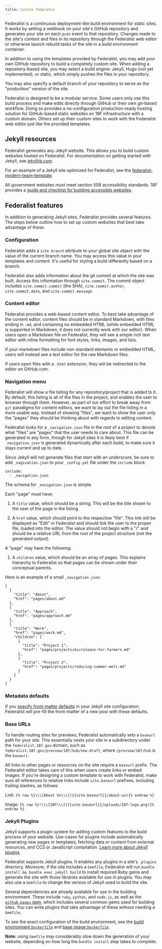 ```yaml
---
title: Custom Templates
---
```

Federalist is a continuous deployment-like build environment for static sites. It works by setting a webhook on your site's GitHub repository and generates your site on each `push` event to that repository. Changes made to the site's content and files in its repository through the Federalist web editor or otherwise launch rebuild tasks of the site in a build environment container.

In addition to using the templates provided by Federalist, you may add your own GitHub repository to build a completely custom site. When adding a repository-based site, you may select a build engine: Jekyll, Hugo (not yet implemented), or static, which simply pushes the files in your repository.

You may also specify a default branch of your repository to serve as the "production" version of the site.

Federalist is designed to be a modular service. Some users only use this build process and make edits directly through GitHub or their own git-based workflow. Doing so provides a no-configuration production-ready hosting solution for GitHub-based static websites on 18F infrastructure with a custom domain. Others set up their custom sites to work with the Federalist web editor just like the provided templates.

## Jekyll resources

Federalist generates any Jekyll website. This allows you to build custom websites hosted on Federalist. For documentation on getting started with Jekyll, see [jekyllrb.com](http://jekyllrb.com/).

For an example of a Jekyll site optimized for Federalist, see the [federalist-modern-team-template](https://github.com/18F/federalist-modern-team-template).

All government websites must meet section 508 accessibility standards. 18F provides a [guide and checklist for building accessible websites](https://pages.18f.gov/accessibility/).

## Federalist features

In addition to generating Jekyll sites, Federalist provides several features. The steps below outline how to set up custom websites that best take advantage of these.

### Configuration

Federalist adds a `site.branch` attribute to your global site object with the value of the current branch name. You may access this value in your templates and content. It's useful for styling a build differently based on a branch.

Federalist also adds information about the git commit at which the site was built. Access this information through `site.commit`. The commit object includes `site.commit.commit` (the SHA), `site.commit.author`, `site.commit.date`, and `site.commit.message`.

### Content editor

Federalist provides a web-based content editor. To best take advantage of the content editor, content files should be in standard Markdown, with files ending in `.md`, and containing no embedded HTML (while embedded HTML is supported in Markdown, it does not currently work with our editor). When users open a Markdown file on Federalist, they will see a simple rich text editor with inline formatting for font styles, links, images, and lists.

If your markdown files include non-standard elements or embedded HTML, users will instead see a text editor for the raw Markdown files.

If users open files with a `.html` extension, they will be redirected to the editor on GitHub.com.

### Navigation menu

Federalist will show a file listing for any repository/project that is added to it. By default, this listing is all of the files in the project, and enables the user to browser through them. However, as part of our effort to break away from `git` paradigms for content editors, we want to lay out the file listing in a more usable way. Instead of showing "files", we want to show the user only the "pages" they should be thinking about with regards to editing content.

Federalist looks for a `_navigation.json` file in the root of a project to denote what "files" are "pages" that the user needs to care about. This file can be generated in any form, though for Jekyll sites it is likely best if `_navigation.json` is generated dynamically after each build, to make sure it stays current and up to date.

Since Jekyll will not generate files that start with an underscore, be sure to add `_nagivation.json` to your `_config.yml` file under the `include` block:

    include:
      - _navigation.json

The schema for `_navigation.json` is simple.

Each "page" must have:

1. A `title` value, which should be a string. This will be the title shown to the user of the page in the listing

2. A `href` value, which should point to the respective "file". This link will be displayed as "Edit" in Federalist and should link the user to the proper file, loaded into the editor. The value should not begin with a "/" and should be a relative URL from the root of the project structure (not the generated output).

A "page" may have the following:

1. A `children` value, which should be an array of pages. This explains hierarchy to Federalist so that pages can be shown under their conceptual parents.

Here is an example of a small `_navigation.json`:

    [
      {
        "title": "About",
        "href": "pages/about.md"
      },
      {
        "title": "Approach",
        "href": "pages/approach.md"
      },
      {
        "title": "Work",
        "href": "pages/work.md",
        "children": [
          {
            "title": "Project 1",
            "href": "pages/projects/microloans-for-farmers.md"
          },
          {
            "title": "Project 2",
            "href": "pages/projects/reducing-summer-melt.md"
          }
        ]
      }
    ]

### Metadata defaults

If you [specify front-matter defaults](http://jekyllrb.com/docs/configuration/#front-matter-defaults) in your Jekyll site configuration, Federalist will pre-fill the front-matter of a new post with these defaults.

### Base URLs

To handle routing sites for previews, Federalist automatically sets a `baseurl` path for your site. This essentially nests your site in a subdirectory under the `federalist.18f.gov` domain, such as `federalist.18f.gov/preview/18f/hub/new-draft`, where `/preview/18f/hub` is the `baseurl`.

All links to other pages or resources on the site require a `baseurl` prefix. The Federalist editor takes care of this when users create links or embed images. If you're designing a custom template to work with Federalist, make sure all references to relative links include `site.baseurl` prefixes, including trailing slashes, as follows:

Link: `{% raw %}\\\[About Us\\\]({{site.baseurl}}/about-us){% endraw %}`

Image: `{% raw %}!\\\[18F\\\]({{site.baseurl}}/uploads/18f-logo.png){% endraw %}`

### Jekyll Plugins

Jekyll supports a plugin system for adding custom features to the build process of your website. Use-cases for plugins include automatically generating new pages or templates, fetching data or content from external resources, and CCS or JavaScript compilation. [Learn more about Jekyll plugins](http://jekyllrb.com/docs/plugins/).

Federalist supports Jekyll plugins. It enables any plugins in a site's `_plugins` directory. Moreover, if the site includes a `Gemfile`, Federalist will run `bundle install && bundle exec jekyll build` to install required Ruby gems and generate the site with those libraries available for use in plugins. You may also use a `Gemfile` to change the version of Jekyll used to build the site.

Several dependencies are already available for use in the building environment. These include `ruby`, `python`, and `node.js`, as well as the [`github-pages` gem](https://pages.github.com/versions/), which includes several common gems used for building sites. You can write plugins that take advantage of these without needing a `Gemfile`.

To see the exact configuration of the build environment, see the [build environment `Dockerfile`](https://github.com/18F/federalist-docker-build/blob/master/Dockerfile) and [base image `Dockerfile`](https://github.com/18F/docker-ruby-ubuntu/blob/master/Dockerfile).

**Note:** using `Gemfile` may considerably slow down the generation of your website, depending on how long the `bundle install` step takes to complete.
